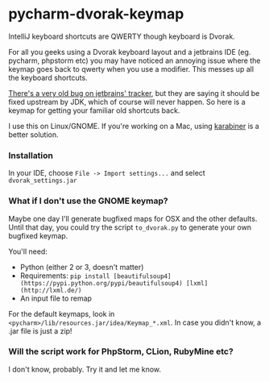 # pycharm-dvorak-keymap
IntelliJ keyboard shortcuts are QWERTY though keyboard is Dvorak.

For all you geeks using a Dvorak keyboard layout and a jetbrains IDE (eg. pycharm, phpstorm etc) you may have noticed an annoying issue where the keymap goes back to qwerty when you use a modifier.  This messes up all the keyboard shortcuts.  

[There's a very old bug on jetbrains' tracker](https://youtrack.jetbrains.com/issue/IDEA-63779), but they are saying it should be fixed upstream by JDK, which of course will never happen.  So here is a keymap for getting your familiar old shortcuts back.

I use this on Linux/GNOME.  If you're working on a Mac, using [karabiner](https://pqrs.org/osx/karabiner/) is a better solution.

### Installation
In your IDE, choose `File -> Import settings...` and select `dvorak_settings.jar`

### What if I don't use the GNOME keymap?
Maybe one day I'll generate bugfixed maps for OSX and the other defaults.  Until that day, you could try the script `to_dvorak.py` to generate your own bugfixed keymap.

You'll need:
 - Python (either 2 or 3, doesn't matter)
 - Requirements: `pip install [beautifulsoup4](https://pypi.python.org/pypi/beautifulsoup4) [lxml](http://lxml.de/)`
 - An input file to remap

For the default keymaps, look in `<pycharm>/lib/resources.jar/idea/Keymap_*.xml`.  In case you didn't know, a .jar file is just a zip!

### Will the script work for PhpStorm, CLion, RubyMine etc?
I don't know, probably.  Try it and let me know.  
